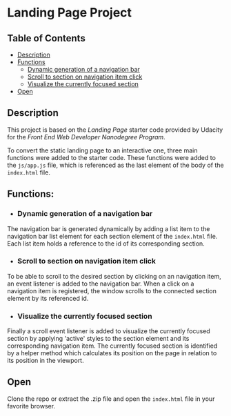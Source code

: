 # Landing Page Project

## Table of Contents

* [Description](#description)
* [Functions](#functions)
  * [Dynamic generation of a navigation bar](#Dynamic-generation-of-a-navigation-bar)
  * [Scroll to section on navigation item click](#Scroll-to_section-on-navigation-item-click)
  * [Visualize the currently focused section](#Visualize-the-currently-focused-section)
* [Open](#open)

## Description
This project is based on the *Landing Page* starter code provided by Udacity for the *Front End Web Developer Nanodegree Program*.

To convert the static landing page to an interactive one, three main functions were added to the starter code.
These functions were added to the `js/app.js` file, which is referenced as the last element of the body of the `index.html` file.

## Functions:
* ### Dynamic generation of a navigation bar
The navigation bar is generated dynamically by adding a list item to the navigation bar list element for each section element of the `index.html` file.
Each list item holds a reference to the id of its corresponding section.

* ### Scroll to section on navigation item click
To be able to scroll to the desired section by clicking on an navigation item, an event listener is added to the navigation bar. When a click on a navigation item is registered, the window scrolls to the connected section element by its referenced id.

* ### Visualize the currently focused section
Finally a scroll event listener is added to visualize the currently focused section by applying 'active' styles to the section element and its corresponding navigation item. The currently focused section is identified by a helper method which calculates its position on the page in relation to its position in the viewport.

## Open
Clone the repo or extract the .zip file and open the `index.html` file in your favorite browser.